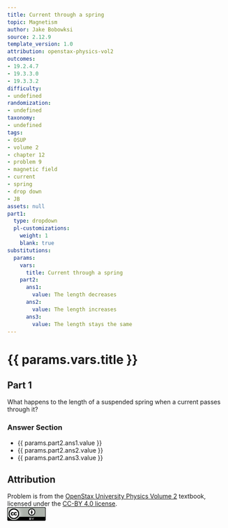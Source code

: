 ```yaml
---
title: Current through a spring
topic: Magnetism
author: Jake Bobowksi
source: 2.12.9
template_version: 1.0
attribution: openstax-physics-vol2
outcomes:
- 19.2.4.7
- 19.3.3.0
- 19.3.3.2
difficulty:
- undefined
randomization:
- undefined
taxonomy:
- undefined
tags:
- OSUP
- volume 2
- chapter 12
- problem 9
- magnetic field
- current
- spring
- drop down
- JB
assets: null
part1:
  type: dropdown
  pl-customizations:
    weight: 1
    blank: true
substitutions:
  params:
    vars:
      title: Current through a spring
    part2:
      ans1:
        value: The length decreases
      ans2:
        value: The length increases
      ans3:
        value: The length stays the same
---
```

# {{ params.vars.title }}
## Part 1

What happens to the length of a suspended spring when a current passes through it?

### Answer Section

- {{ params.part2.ans1.value }}
- {{ params.part2.ans2.value }}
- {{ params.part2.ans3.value }}

## Attribution

Problem is from the [OpenStax University Physics Volume 2](https://openstax.org/details/books/university-physics-volume-2) textbook, licensed under the [CC-BY 4.0 license](https://creativecommons.org/licenses/by/4.0/).<br>![Image representing the Creative Commons 4.0 BY license.](https://raw.githubusercontent.com/firasm/bits/master/by.png)